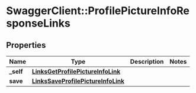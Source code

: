 # SwaggerClient::ProfilePictureInfoResponseLinks

## Properties
Name | Type | Description | Notes
------------ | ------------- | ------------- | -------------
**_self** | [**LinksGetProfilePictureInfoLink**](LinksGetProfilePictureInfoLink.md) |  | 
**save** | [**LinksSaveProfilePictureInfoLink**](LinksSaveProfilePictureInfoLink.md) |  | 


